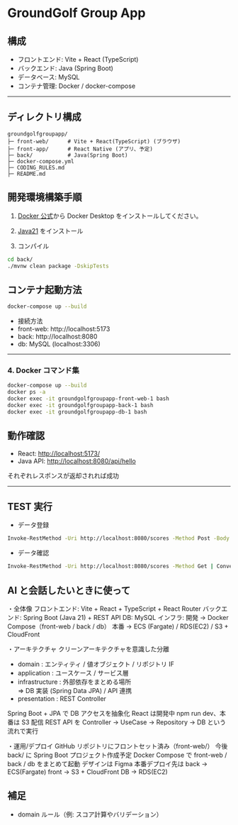 # GroundGolf Group App

## 構成

- フロントエンド: Vite + React (TypeScript)
- バックエンド: Java (Spring Boot)
- データベース: MySQL
- コンテナ管理: Docker / docker-compose

---

## ディレクトリ構成

```text
groundgolfgroupapp/
├─ front-web/      # Vite + React(TypeScript) (ブラウザ)
├─ front-app/      # React Native (アプリ、予定)
├─ back/           # Java(Spring Boot)
├─ docker-compose.yml
├─ CODING_RULES.md
├─ README.md
```

## 開発環境構築手順

1. [Docker 公式](https://docs.docker.com/get-docker/)から Docker Desktop をインストールしてください。

2. [Java21](https://download.oracle.com/java/21/latest/jdk-21_windows-x64_bin.msi) をインストール

3. コンパイル

```bash
cd back/
./mvnw clean package -DskipTests
```

## コンテナ起動方法

```bash
docker-compose up --build
```

- 接続方法
- front-web: http://localhost:5173
- back: http://localhost:8080
- db: MySQL (localhost:3306)

---

### 4. Docker コマンド集

```bash
docker-compose up --build
docker ps -a
docker exec -it groundgolfgroupapp-front-web-1 bash
docker exec -it groundgolfgroupapp-back-1 bash
docker exec -it groundgolfgroupapp-db-1 bash
```

## 動作確認

- React: [http://localhost:5173/](http://localhost:5173/)
- Java API: [http://localhost:8080/api/hello](http://localhost:8080/)

それぞれレスポンスが返却されれば成功

---

## TEST 実行

- データ登録

```bash
Invoke-RestMethod -Uri http://localhost:8080/scores -Method Post -Body (@(3,4,5,2,3,4,3,4,2,3) | ConvertTo-Json -Compress) -ContentType "application/json"
```

- データ確認

```bash
Invoke-RestMethod -Uri http://localhost:8080/scores -Method Get | ConvertTo-Json
```

## AI と会話したいときに使って

・全体像
フロントエンド: Vite + React + TypeScript + React Router
バックエンド: Spring Boot (Java 21) + REST API
DB: MySQL
インフラ:
開発 → Docker Compose（front-web / back / db）
本番 → ECS (Fargate) / RDS(EC2) / S3 + CloudFront

・アーキテクチャ
クリーンアーキテクチャを意識した分離

- domain : エンティティ / 値オブジェクト / リポジトリ IF
- application : ユースケース / サービス層
- infrastructure : 外部依存をまとめる場所  
  => DB 実装 (Spring Data JPA) / API 連携
- presentation : REST Controller

Spring Boot + JPA で DB アクセスを抽象化
React は開発中 npm run dev、本番は S3 配信
REST API を Controller → UseCase → Repository → DB という流れで実行

・運用/デプロイ
GitHub リポジトリにフロントセット済み（front-web/）
今後 back/ に Spring Boot プロジェクト作成予定
Docker Compose で front-web / back / db をまとめて起動
デザインは Figma
本番デプロイ先は
back → ECS(Fargate)
front → S3 + CloudFront
DB → RDS(EC2)

## 補足

- domain ルール（例: スコア計算やバリデーション）
